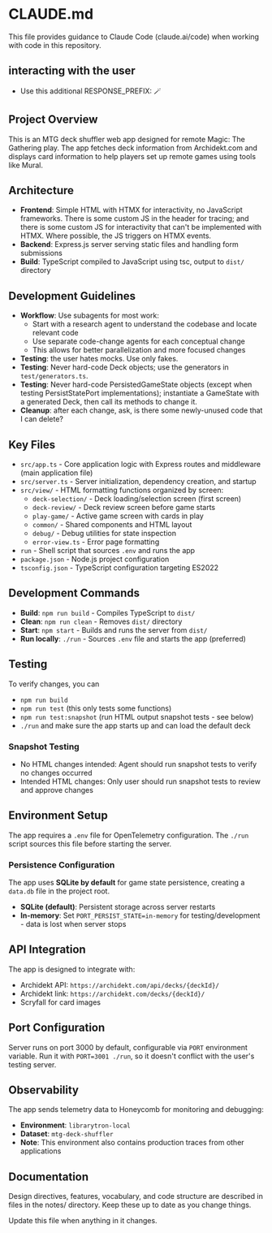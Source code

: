 # CLAUDE.md

This file provides guidance to Claude Code (claude.ai/code) when working with code in this repository.

## interacting with the user

- Use this additional RESPONSE_PREFIX: 🪄 

## Project Overview

This is an MTG deck shuffler web app designed for remote Magic: The Gathering play. The app fetches deck information from Archidekt.com and displays card information to help players set up remote games using tools like Mural.

## Architecture

- **Frontend**: Simple HTML with HTMX for interactivity, no JavaScript frameworks. There is some custom JS in the header for tracing; and there is some custom JS for interactivity that can't be implemented with HTMX. Where possible, the JS triggers on HTMX events.
- **Backend**: Express.js server serving static files and handling form submissions
- **Build**: TypeScript compiled to JavaScript using tsc, output to `dist/` directory

## Development Guidelines

- **Workflow**: Use subagents for most work:
  - Start with a research agent to understand the codebase and locate relevant code
  - Use separate code-change agents for each conceptual change
  - This allows for better parallelization and more focused changes
- **Testing**: the user hates mocks. Use only fakes.
- **Testing**: Never hard-code Deck objects; use the generators in `test/generators.ts`.
- **Testing**: Never hard-code PersistedGameState objects (except when testing PersistStatePort implementations); instantiate a GameState with a generated Deck, then call its methods to change it.
- **Cleanup**: after each change, ask, is there some newly-unused code that I can delete?

## Key Files

- `src/app.ts` - Core application logic with Express routes and middleware (main application file)
- `src/server.ts` - Server initialization, dependency creation, and startup
- `src/view/` - HTML formatting functions organized by screen:
  - `deck-selection/` - Deck loading/selection screen (first screen)
  - `deck-review/` - Deck review screen before game starts
  - `play-game/` - Active game screen with cards in play
  - `common/` - Shared components and HTML layout
  - `debug/` - Debug utilities for state inspection
  - `error-view.ts` - Error page formatting
- `run` - Shell script that sources `.env` and runs the app
- `package.json` - Node.js project configuration
- `tsconfig.json` - TypeScript configuration targeting ES2022

## Development Commands

- **Build**: `npm run build` - Compiles TypeScript to `dist/`
- **Clean**: `npm run clean` - Removes `dist/` directory
- **Start**: `npm start` - Builds and runs the server from `dist/`
- **Run locally**: `./run` - Sources `.env` file and starts the app (preferred)

## Testing

To verify changes, you can

- `npm run build`
- `npm run test` (this only tests some functions)
- `npm run test:snapshot` (run HTML output snapshot tests - see below)
- `./run` and make sure the app starts up and can load the default deck

### Snapshot Testing

- No HTML changes intended: Agent should run snapshot tests to verify no changes occurred
- Intended HTML changes: Only user should run snapshot tests to review and approve changes

## Environment Setup

The app requires a `.env` file for OpenTelemetry configuration. The `./run` script sources this file before starting the server.

### Persistence Configuration

The app uses **SQLite by default** for game state persistence, creating a `data.db` file in the project root.

- **SQLite (default)**: Persistent storage across server restarts
- **In-memory**: Set `PORT_PERSIST_STATE=in-memory` for testing/development - data is lost when server stops

## API Integration

The app is designed to integrate with:

- Archidekt API: `https://archidekt.com/api/decks/{deckId}/`
- Archidekt link: `https://archidekt.com/decks/{deckId}/`
- Scryfall for card images

## Port Configuration

Server runs on port 3000 by default, configurable via `PORT` environment variable. Run it with `PORT=3001 ./run`, so it doesn't conflict with the user's testing server.

## Observability

The app sends telemetry data to Honeycomb for monitoring and debugging:

- **Environment**: `librarytron-local`
- **Dataset**: `mtg-deck-shuffler`
- **Note**: This environment also contains production traces from other applications

## Documentation

Design directives, features, vocabulary, and code structure are described in files in the notes/ directory. Keep these up to date as you change things.

Update this file when anything in it changes.
